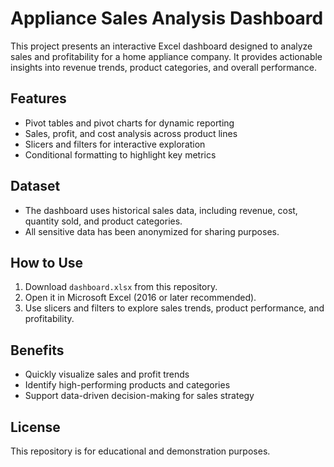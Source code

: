 # Appliance Sales Analysis Dashboard

This project presents an interactive Excel dashboard designed to analyze sales and profitability for a home appliance company. It provides actionable insights into revenue trends, product categories, and overall performance.

## Features
- Pivot tables and pivot charts for dynamic reporting
- Sales, profit, and cost analysis across product lines
- Slicers and filters for interactive exploration
- Conditional formatting to highlight key metrics

## Dataset
- The dashboard uses historical sales data, including revenue, cost, quantity sold, and product categories.
- All sensitive data has been anonymized for sharing purposes.

## How to Use
1. Download `dashboard.xlsx` from this repository.
2. Open it in Microsoft Excel (2016 or later recommended).
3. Use slicers and filters to explore sales trends, product performance, and profitability.

## Benefits
- Quickly visualize sales and profit trends
- Identify high-performing products and categories
- Support data-driven decision-making for sales strategy

## License
This repository is for educational and demonstration purposes.
